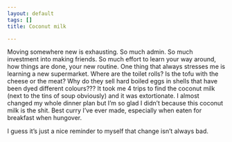 ```yaml
---
layout: default
tags: []
title: Coconut milk

---
```

Moving somewhere new is exhausting. So much admin. So much investment into making friends. So much effort to learn your way around, how things are done, your new routine. One thing that always stresses me is learning a new supermarket. Where are the toilet rolls? Is the tofu with the cheese or the meat? Why do they sell hard boiled eggs in shells that have been dyed different colours??? It took me 4 trips to find the coconut milk (next to the tins of soup obviously) and it was extortionate. I almost changed my whole dinner plan but I’m so glad I didn’t because this coconut milk is the shit. Best curry I’ve ever made, especially when eaten for breakfast when hungover.

I guess it’s just a nice reminder to myself that change isn’t always bad.